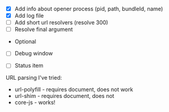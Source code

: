 - [x] Add info about opener process (pid, path, bundleId, name)
- [x] Add log file
- [ ] Add short url resolvers (resolve 300)
- [ ] Resolve final argument
- Optional
- [ ] Debug window
- [ ] Status item





URL parsing I've tried:
- url-polyfill  - requires document, does not work
- url-shim - requires document, does not 
- core-js - works!
